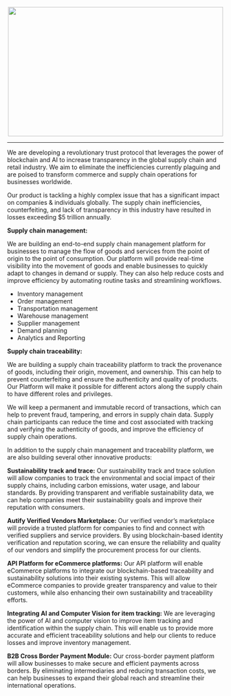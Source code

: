 <p align="center">

<a href="https://autifynetwork.com/">
<img src="https://i.postimg.cc/Y2sbvn1R/Full-Logo-light.jpg" width = 500 height = 300/>
</a>
<hr>
</p>

We are developing a revolutionary trust protocol that leverages the power of blockchain and AI to increase transparency in the global supply chain and retail industry. We aim to eliminate the inefficiencies currently plaguing and are poised to transform commerce and supply chain operations for businesses worldwide. 

Our product is tackling a highly complex issue that has a significant impact on companies & individuals globally. The supply chain inefficiencies, counterfeiting, and lack of transparency in this industry have resulted in losses exceeding $5 trillion annually.

**Supply chain management:**

We are building an end-to-end supply chain management platform for businesses to manage the flow of goods and services from the point of origin to the point of consumption. Our platform will provide real-time visibility into the movement of goods and enable businesses to quickly adapt to changes in demand or supply. They can also help reduce costs and improve efficiency by automating routine tasks and streamlining workflows.

* Inventory management
* Order management
* Transportation management
* Warehouse management
* Supplier management
* Demand planning
* Analytics and Reporting

**Supply chain traceability:**

We are building a supply chain traceability platform to track the provenance of goods, including their origin, movement, and ownership. This can help to prevent counterfeiting and ensure the authenticity and quality of products. Our Platform will make it possible for different actors along the supply chain to have different roles and privileges.

We will keep a permanent and immutable record of transactions, which can help to prevent fraud, tampering, and errors in supply chain data. Supply chain participants can reduce the time and cost associated with tracking and verifying the authenticity of goods, and improve the efficiency of supply chain operations.

In addition to the supply chain management and traceability platform, we are also building several other innovative products:

**Sustainability track and trace:** Our sustainability track and trace solution will allow companies to track the environmental and social impact of their supply chains, including carbon emissions, water usage, and labour standards. By providing transparent and verifiable sustainability data, we can help companies meet their sustainability goals and improve their reputation with consumers.

**Autify Verified Vendors Marketplace:** Our verified vendor’s marketplace will provide a trusted platform for companies to find and connect with verified suppliers and service providers. By using blockchain-based identity verification and reputation scoring, we can ensure the reliability and quality of our vendors and simplify the procurement process for our clients.

**API Platform for eCommerce platforms:** Our API platform will enable eCommerce platforms to integrate our blockchain-based traceability and sustainability solutions into their existing systems. This will allow eCommerce companies to provide greater transparency and value to their customers, while also enhancing their own sustainability and traceability efforts.

**Integrating AI and Computer Vision for item tracking:** We are leveraging the power of AI and computer vision to improve item tracking and identification within the supply chain. This will enable us to provide more accurate and efficient traceability solutions and help our clients to reduce losses and improve inventory management.

**B2B Cross Border Payment Module:** Our cross-border payment platform will allow businesses to make secure and efficient payments across borders. By eliminating intermediaries and reducing transaction costs, we can help businesses to expand their global reach and streamline their international operations.
